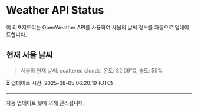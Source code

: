 
# Weather API Status

이 리포지토리는 OpenWeather API를 사용하여 서울의 날씨 정보를 자동으로 업데이트합니다.

## 현재 서울 날씨
> 서울의 현재 날씨: scattered clouds, 온도: 32.09°C, 습도: 55%

⏳ 업데이트 시간: 2025-08-05 06:20:19 (UTC)

---
자동 업데이트 봇에 의해 관리됩니다.
